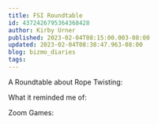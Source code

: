 ```yaml
---
title: FSI Roundtable
id: 4372426795364368428
author: Kirby Urner
published: 2023-02-04T08:15:00.003-08:00
updated: 2023-02-04T08:38:47.963-08:00
blog: bizmo_diaries
tags: 
---
```


A Roundtable about Rope Twisting: 

[](https://www.flickr.com/photos/kirbyurner/52668726559)

What it reminded me of:

[](https://www.flickr.com/photos/kirbyurner/15942879593/)

Zoom Games:

[](https://www.flickr.com/photos/kirbyurner/52668766319)
